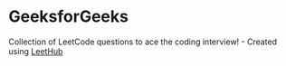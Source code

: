 # GeeksforGeeks
Collection of LeetCode questions to ace the coding interview! - Created using [LeetHub](https://github.com/QasimWani/LeetHub)
